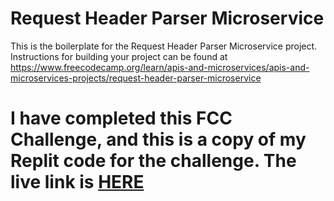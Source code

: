 # Request Header Parser Microservice

This is the boilerplate for the Request Header Parser Microservice project. Instructions for building your project can be found at https://www.freecodecamp.org/learn/apis-and-microservices/apis-and-microservices-projects/request-header-parser-microservice


# I have completed this FCC Challenge, and this is a copy of my Replit code for the challenge. The live link is [HERE](https://boilerplate-project-headerparser.js1313.repl.co/api/whoami)
